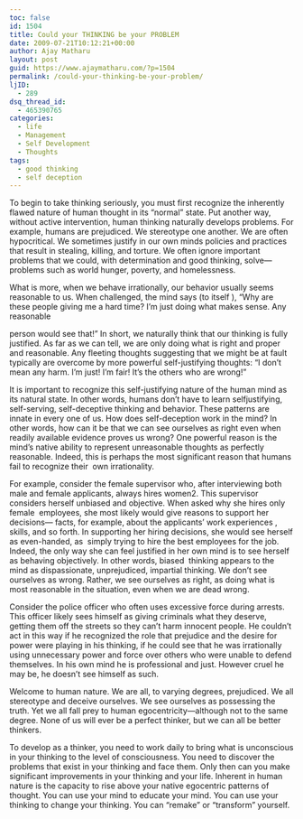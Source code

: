 ```yaml
---
toc: false
id: 1504
title: Could your THINKING be your PROBLEM
date: 2009-07-21T10:12:21+00:00
author: Ajay Matharu
layout: post
guid: https://www.ajaymatharu.com/?p=1504
permalink: /could-your-thinking-be-your-problem/
ljID:
  - 289
dsq_thread_id:
  - 465390765
categories:
  - life
  - Management
  - Self Development
  - Thoughts
tags:
  - good thinking
  - self deception
---
```

To begin to take thinking seriously, you must first recognize the inherently flawed nature of human thought in its “normal” state. Put another way, without active intervention, human thinking naturally develops problems. For example, humans are prejudiced. We stereotype one another. We are often hypocritical. We sometimes justify in our own minds policies and practices that result in stealing, killing, and torture. We often ignore important problems that we could, with determination and good thinking, solve—problems such as world hunger, poverty, and homelessness.
  
What is more, when we behave irrationally, our behavior usually seems reasonable to us. When challenged, the mind says (to itself ), “Why are these people giving me a hard time? I’m just doing what makes sense. Any reasonable
  
person would see that!” In short, we naturally think that our thinking is fully justified. As far as we can tell, we are only doing what is right and proper and reasonable. Any fleeting thoughts suggesting that we might be at fault typically are overcome by more powerful self-justifying thoughts: “I don’t mean any harm. I’m just! I’m fair! It’s the others who are wrong!”
  
It is important to recognize this self-justifying nature of the human mind as its natural state. In other words, humans don’t have to learn selfjustifying, self-serving, self-deceptive thinking and behavior. These patterns are innate in every one of us. How does self-deception work in the mind? In other words, how can it be that we can see ourselves as right even when readily available evidence proves us wrong? One powerful reason is the mind’s native ability to represent unreasonable thoughts as perfectly reasonable. Indeed, this is perhaps the most significant reason that humans fail to recognize their  own irrationality.

For example, consider the female supervisor who, after interviewing both male and female applicants, always hires women2. This supervisor considers herself unbiased and objective. When asked why she hires only female  employees, she most likely would give reasons to support her decisions— facts, for example, about the applicants’ work experiences , skills, and so forth. In supporting her hiring decisions, she would see herself as even-handed, as  simply trying to hire the best employees for the job. Indeed, the only way she can feel justified in her own mind is to see herself as behaving objectively. In other words, biased  thinking appears to the mind as dispassionate, unprejudiced, impartial thinking. We don’t see ourselves as wrong. Rather, we see ourselves as right, as doing what is most reasonable in the situation, even when we are dead wrong.
  
Consider the police officer who often uses excessive force during arrests. This officer likely sees himself as giving criminals what they deserve, getting them off the streets so they can’t harm innocent people. He couldn’t act in this way if he recognized the role that prejudice and the desire for power were playing in his thinking, if he could see that he was irrationally using unnecessary power and force over others who were unable to defend themselves. In his own mind he is professional and just. However cruel he may be, he doesn’t see himself as such.
  
Welcome to human nature. We are all, to varying degrees, prejudiced. We all stereotype and deceive ourselves. We see ourselves as possessing the truth. Yet we all fall prey to human egocentricity—although not to the same degree. None of us will ever be a perfect thinker, but we can all be better thinkers.
  
To develop as a thinker, you need to work daily to bring what is unconscious in your thinking to the level of consciousness. You need to discover the problems that exist in your thinking and face them. Only then can you make significant improvements in your thinking and your life. Inherent in human nature is the capacity to rise above your native egocentric patterns of thought. You can use your mind to educate your mind. You can use your thinking to change your thinking. You can “remake” or “transform” yourself.
